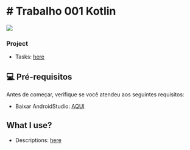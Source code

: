 # # Trabalho 001 Kotlin
<!---Esses são exemplos. Veja https://shields.io para outras pessoas ou para personalizar este conjunto de escudos. Você pode querer incluir dependências, status do projeto e informações de licença aqui--->
<div>
  <a href="https://github.com/botaoap/trabalho_kotlin_001/">
  <img src="https://img.shields.io/github/repo-size/botaoap/trabalho_kotlin_001">
  </a>
</div>

### Project
- Tasks: [here](sobre.md)

## 💻 Pré-requisitos

Antes de começar, verifique se você atendeu aos seguintes requisitos:
<!---Estes são apenas requisitos de exemplo. Adicionar, duplicar ou remover conforme necessário--->
* Baixar AndroidStudio: [AQUI](https://developer.android.com/studio)

## What I use?
- Descriptions: [here](descricao.md)
